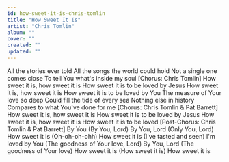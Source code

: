 ```yaml
---
id: how-sweet-it-is-chris-tomlin
title: "How Sweet It Is"
artist: "Chris Tomlin"
album: ""
cover: ""
created: ""
updated: ""
---
```


All the stories ever told
All the songs the world could hold
Not a single one comes close
To tell You what's inside my soul
[Chorus: Chris Tomlin]
How sweet it is, how sweet it is
How sweet it is to be loved by Jesus
How sweet it is, how sweet it is
How sweet it is to be loved by You
The measure of Your love so deep
Could fill the tide of every sea
Nothing else in history
Compares to what You've done for me
[Chorus: Chris Tomlin & Pat Barrett]
How sweet it is, how sweet it is
How sweet it is to be loved by Jesus
How sweet it is, how sweet it is
How sweet it is to be loved
[Post-Chorus: Chris Tomlin & Pat Barrett]
By You (By You, Lord)
By You, Lord (Only You, Lord)
How sweet it is (Oh-oh-oh-ohh)
How sweet it is (I've tasted and seen)
I'm loved by You (The goodness of Your love, Lord)
By You, Lord (The goodness of Your love)
How sweet it is (How sweet it is)
How sweet it is